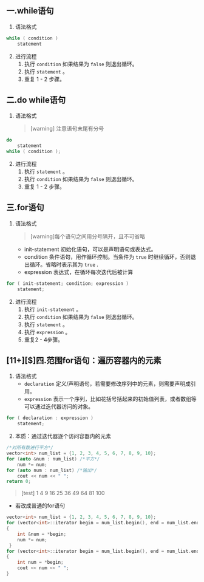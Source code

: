 ## 一.while语句

1. 	语法格式
```c++
while ( condition ) 
	statement
```
2.	进行流程
	1.	执行 `condition` 如果结果为 `false` 则退出循环。
	2.	执行 `statement`  。
	3.	重复 1 - 2 步骤。

## 二.do while语句
1. 	语法格式
	
	>[warning] 注意语句末尾有分号
```c++
do 
	statement 
while ( condition );
```
2.	进行流程
	1.	执行 `statement`  。
	2.	执行 `condition` 如果结果为 `false` 则退出循环。
	3.	重复 1 - 2 步骤。

## 三.for语句
1.	语法格式
	>[warning]每个语句之间用分号隔开，且不可省略
	
	+	init-statement 初始化语句，可以是声明语句或表达式。
	+	condition 条件语句，用作循环控制。当条件为 `true` 时继续循环，否则退出循环。省略时表示其为 `true` .
	+	expression 表达式，在循环每次迭代后被计算
```c++
for ( init-statement; condition; expression ) 
	statement;
```

2.	进行流程
	1.	执行 `init-statement` 。
	2.	执行 `condition` 如果结果为 `false` 则退出循环。
	3.	执行 `statement`  。
	4.	执行 `expression` 。
	5.	重复2 - 4步骤。

## \[11+\][$]四.范围for语句：遍历容器内的元素
1.	语法格式
	+	`declaration` 定义/声明语句，若需要修改序列中的元素，则需要声明成引用。
	+	`expression` 表示一个序列，比如花括号括起来的初始值列表，或者数组等可以通过迭代器访问的对象。
```c++
for ( declaration : expression ) 
	statement;
```
2.	本质：通过迭代器逐个访问容器内的元素
```c++
/*对所有数进行平方*/
vector<int> num_list = {1, 2, 3, 4, 5, 6, 7, 8, 9, 10};
for (auto &num : num_list) /*平方*/
    num *= num;
for (auto num : num_list) /*输出*/
    cout << num << " ";
return 0;
```
>[test]
>1 4 9 16 25 36 49 64 81 100 

+	若改成普通的for语句

```c++
vector<int> num_list = {1, 2, 3, 4, 5, 6, 7, 8, 9, 10};
for (vector<int>::iterator begin = num_list.begin(), end = num_list.end(); begin < end; begin++)
{
    int &num = *begin;
    num *= num;
 }
for (vector<int>::iterator begin = num_list.begin(), end = num_list.end(); begin < end; begin++)
{
    int num = *begin;
    cout << num << " ";
}
```

